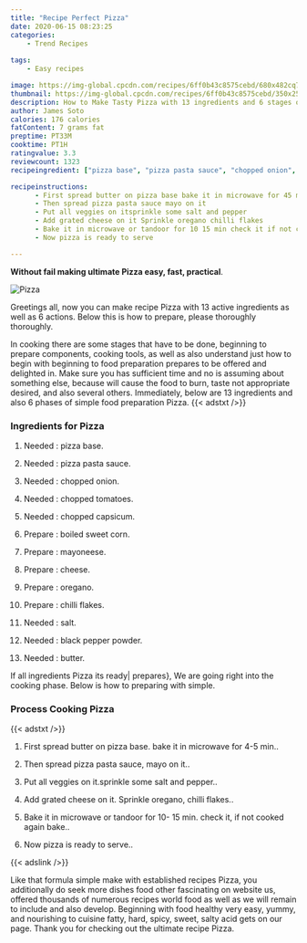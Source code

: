 ```yaml
---
title: "Recipe Perfect Pizza"
date: 2020-06-15 08:23:25
categories:
    - Trend Recipes
    
tags:
    - Easy recipes

image: https://img-global.cpcdn.com/recipes/6ff0b43c8575cebd/680x482cq70/pizza-recipe-main-photo.jpg
thumbnail: https://img-global.cpcdn.com/recipes/6ff0b43c8575cebd/350x250cq70/pizza-recipe-main-photo.jpg
description: How to Make Tasty Pizza with 13 ingredients and 6 stages of easy cooking.
author: James Soto
calories: 176 calories
fatContent: 7 grams fat
preptime: PT33M
cooktime: PT1H
ratingvalue: 3.3
reviewcount: 1323
recipeingredient: ["pizza base", "pizza pasta sauce", "chopped onion", "chopped tomatoes", "chopped capsicum", "boiled sweet corn", "mayoneese", "cheese", "oregano", "chilli flakes", "salt", "black pepper powder", "butter"]

recipeinstructions: 
      - First spread butter on pizza base bake it in microwave for 45 min 
      - Then spread pizza pasta sauce mayo on it 
      - Put all veggies on itsprinkle some salt and pepper 
      - Add grated cheese on it Sprinkle oregano chilli flakes 
      - Bake it in microwave or tandoor for 10 15 min check it if not cooked again bake 
      - Now pizza is ready to serve

---
```




**Without fail making ultimate Pizza easy, fast, practical**. 


![Pizza](https://img-global.cpcdn.com/recipes/6ff0b43c8575cebd/680x482cq70/pizza-recipe-main-photo.jpg "Pizza")




Greetings all, now you can make recipe Pizza with 13 active ingredients as well as 6 actions. Below this is how to prepare, please thoroughly thoroughly.

In cooking there are some stages that have to be done, beginning to prepare components, cooking tools, as well as also understand just how to begin with beginning to food preparation prepares to be offered and delighted in. Make sure you has sufficient time and no is assuming about something else, because will cause the food to burn, taste not appropriate desired, and also several others. Immediately, below are 13 ingredients and also 6 phases of simple food preparation Pizza.
{{< adstxt />}}

### Ingredients for Pizza


1. Needed  : pizza base.

1. Needed  : pizza pasta sauce.

1. Needed  : chopped onion.

1. Needed  : chopped tomatoes.

1. Needed  : chopped capsicum.

1. Prepare  : boiled sweet corn.

1. Prepare  : mayoneese.

1. Prepare  : cheese.

1. Prepare  : oregano.

1. Prepare  : chilli flakes.

1. Needed  : salt.

1. Needed  : black pepper powder.

1. Needed  : butter.



If all ingredients Pizza its ready| prepares}, We are going right into the cooking phase. Below is how to preparing with simple.

### Process Cooking Pizza

{{< adstxt />}}


1. First spread butter on pizza base. bake it in microwave for 4-5 min..



1. Then spread pizza pasta sauce, mayo on it..



1. Put all veggies on it.sprinkle some salt and pepper..



1. Add grated cheese on it. Sprinkle oregano, chilli flakes..



1. Bake it in microwave or tandoor for 10- 15 min. check it, if not cooked again bake..



1. Now pizza is ready to serve..





{{< adslink />}}

Like that formula simple make with established recipes Pizza, you additionally do seek more dishes food other fascinating on website us, offered thousands of numerous recipes world food as well as we will remain to include and also develop. Beginning with food healthy very easy, yummy, and nourishing to cuisine fatty, hard, spicy, sweet, salty acid gets on our page. Thank you for checking out the ultimate recipe Pizza.
